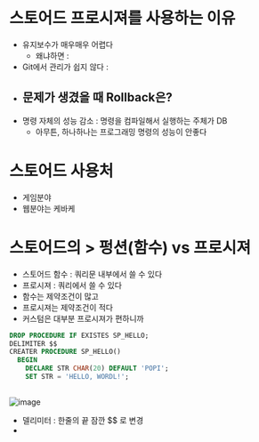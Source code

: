 # 스토어드 프로시져를 사용하는 이유
- 유지보수가 매우매우 어렵다 
  - 왜냐하면 : 
- Git에서 관리가 쉽지 않다 : 
- 문제가 생겼을 때 Rollback은?
  - 
- 명령 자체의 성능 감소 : 명령을 컴파일해서 실행하는 주체가 DB
  - 아무튼, 하나하나는 프로그래밍 명령의 성능이 안좋다

# 스토어드 사용처
- 게임분야
- 웹분야는 케바케


# 스토어드의 > 펑션(함수) vs 프로시져
- 스토어드 함수 : 쿼리문 내부에서 쓸 수 있다
- 프로시져 : 쿼리에서 쓸 수 있다
- 함수는 제약조건이 많고
- 프로시져는 제약조건이 적다
- 커스텀은 대부분 프로시져가 편하니까 

```sql
DROP PROCEDURE IF EXISTES SP_HELLO;
DELIMITER $$
CREATER PROCEDURE SP_HELLO()
  BEGIN
    DECLARE STR CHAR(20) DEFAULT 'POPI';
    SET STR = 'HELLO, WORDL!';
    

```
![image](https://user-images.githubusercontent.com/31065684/120414051-4f6c3600-c394-11eb-97ea-b68d6d82cc56.png)
- 델리미터 : 한줄의 끝 잠깐 $$ 로 변경
- 
